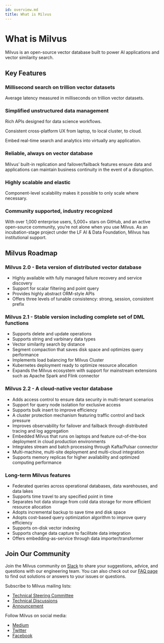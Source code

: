 ```yaml
---
id: overview.md
title: What is Milvus
---
```


# What is Milvus
Milvus is an open-source vector database built to power AI applications and vector similarity search. 

## Key Features

### Millisecond search on trillion vector datasets

Average latency measured in milliseconds on trillion vector datasets.

### Simplified unstructured data management

Rich APIs designed for data science workflows.

Consistent cross-platform UX from laptop, to local cluster, to cloud.

Embed real-time search and analytics into virtually any application.

### Reliable, always on vector database

Milvus’ built-in replication and failover/failback features ensure data and applications can maintain business continuity in the event of a disruption.

### Highly scalable and elastic

Component-level scalability makes it possible to only scale where necessary.

### Community supported, industry recognized

With over 1,000 enterprise users, 5,000+ stars on GitHub, and an active open-source community, you’re not alone when you use Milvus. As an incubation-stage project under the LF AI & Data Foundation, Milvus has institutional support.

## Milvus Roadmap

### Milvus 2.0 - Beta version of distributed vector database

- Highly available with fully managed failure recovery and service discovery
- Support for scalar filtering and point query
- Provides highly abstract ORM-style APIs
- Offers three levels of tunable consistency: strong, session, consistent prefix

### Milvus 2.1 - Stable version including complete set of DML functions

- Supports delete and update operations
- Supports string and varbinary data types
- Vector similarity search by distance
- Segment compaction that saves disk space and optimizes query performance
- Implements load balancing for Milvus Cluster
- Kubernetes deployment ready to optimize resource allocation
- Expands the Milvus ecosystem with support for mainstream extensions such as Apache Spark and Flink connector

### Milvus 2.2 - A cloud-native vector database

- Adds access control to ensure data security in multi-tenant scenarios
- Support for query node isolation for exclusive access
- Supports bulk insert to improve efficiency
- A cluster protection mechanism featuring traffic control and back pressure
- Improves observability for failover and failback through distributed tracing and log aggregation
- Embedded Milvus that runs on laptops and feature out-of-the-box deployment in cloud production environments
- Integrates stream and batch processing through Kafta/Pulsar connector
- Multi-machine, multi-site deployment and multi-cloud integration
- Supports memory replicas for higher availability and optimized computing performance 

### Long-term Milvus features

- Federated queries across operational databases, data warehouses, and data lakes
- Supports time travel to any specified point in time
- Separates hot data storage from cold data storage for more efficient resource allocation
- Adopts incremental backup to save time and disk space
- Adopts cost-based query optimization algorithm to improve query efficiency
- Supports on-disk vector indexing
- Supports change data capture to facilitate data integration
- Offers embedding-as-service through data importer/transformer

## Join Our Community

Join the Milvus community on [Slack](https://join.slack.com/t/milvusio/shared_invite/zt-e0u4qu3k-bI2GDNys3ZqX1YCJ9OM~GQ) to share your suggestions, advice, and questions with our engineering team. You can also check out our [FAQ page](https://milvus.io/docs/v1.1.0/performance_faq.md) to find out solutions or answers to your issues or questions.

Subscribe to Milvus mailing lists:

- [Technical Steering Committee](https://lists.lfai.foundation/g/milvus-tsc)
- [Technical Discussions](https://lists.lfai.foundation/g/milvus-technical-discuss)
- [Announcement](https://lists.lfai.foundation/g/milvus-announce)

Follow Milvus on social media:

- [Medium](https://medium.com/@milvusio)
- [Twitter](https://twitter.com/milvusio)
- [Facebook](https://www.facebook.com/io.milvus.5)

